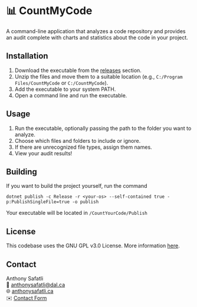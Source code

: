 # 📊 CountMyCode

A command-line application that analyzes a code repository and provides an audit complete with charts and statistics about the code in your project.

## Installation

1. Download the executable from the [releases](https://github.com/AnthonySafatli/CountMyCode/releases) section.
2. Unzip the files and move them to a suitable location (e.g., `C:/Program Files/CountMyCode` or `C:/CountMyCode`).
3. Add the executable to your system PATH.
4. Open a command line and run the executable.

## Usage

1. Run the executable, optionally passing the path to the folder you want to analyze.
2. Choose which files and folders to include or ignore.
3. If there are unrecognized file types, assign them names.
4. View your audit results!

## Building

If you want to build the project yourself, run the command

```
dotnet publish -c Release -r <your-os> --self-contained true -p:PublishSingleFile=true -o publish
```

Your executable will be located in `/CountYourCode/Publish`

## License

This codebase uses the GNU GPL v3.0 License. More information [here](https://github.com/AnthonySafatli/Pixart/blob/main/LICENSE.txt).

## Contact

Anthony Safatli  
📧 anthonysafatli@dal.ca  
🌐 [anthonysafatli.ca](https://anthonysafatli.ca)  
✉️ [Contact Form](https://anthonysafatli.ca/Contact)
